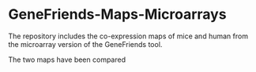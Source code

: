# GeneFriends-Maps-Microarrays
The repository includes the co-expression maps of mice and human from the microarray version of the GeneFriends tool. 

The two maps have been compared 
